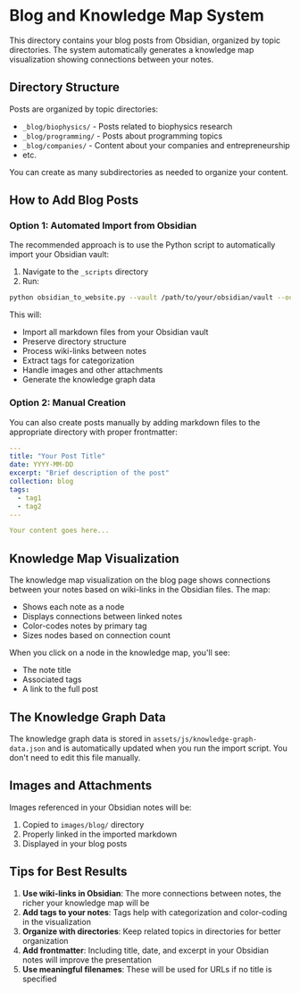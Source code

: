 # Blog and Knowledge Map System

This directory contains your blog posts from Obsidian, organized by topic directories. The system automatically generates a knowledge map visualization showing connections between your notes.

## Directory Structure

Posts are organized by topic directories:
- `_blog/biophysics/` - Posts related to biophysics research
- `_blog/programming/` - Posts about programming topics
- `_blog/companies/` - Content about your companies and entrepreneurship
- etc.

You can create as many subdirectories as needed to organize your content.

## How to Add Blog Posts

### Option 1: Automated Import from Obsidian

The recommended approach is to use the Python script to automatically import your Obsidian vault:

1. Navigate to the `_scripts` directory
2. Run:
```bash
python obsidian_to_website.py --vault /path/to/your/obsidian/vault --output ../personal-website/_blog
```

This will:
- Import all markdown files from your Obsidian vault
- Preserve directory structure
- Process wiki-links between notes
- Extract tags for categorization
- Handle images and other attachments
- Generate the knowledge graph data

### Option 2: Manual Creation

You can also create posts manually by adding markdown files to the appropriate directory with proper frontmatter:

```yaml
---
title: "Your Post Title"
date: YYYY-MM-DD
excerpt: "Brief description of the post"
collection: blog
tags:
  - tag1
  - tag2
---

Your content goes here...
```

## Knowledge Map Visualization

The knowledge map visualization on the blog page shows connections between your notes based on wiki-links in the Obsidian files. The map:

- Shows each note as a node
- Displays connections between linked notes
- Color-codes notes by primary tag
- Sizes nodes based on connection count

When you click on a node in the knowledge map, you'll see:
- The note title
- Associated tags
- A link to the full post

## The Knowledge Graph Data

The knowledge graph data is stored in `assets/js/knowledge-graph-data.json` and is automatically updated when you run the import script. You don't need to edit this file manually.

## Images and Attachments

Images referenced in your Obsidian notes will be:
1. Copied to `images/blog/` directory
2. Properly linked in the imported markdown
3. Displayed in your blog posts

## Tips for Best Results

1. **Use wiki-links in Obsidian**: The more connections between notes, the richer your knowledge map will be
2. **Add tags to your notes**: Tags help with categorization and color-coding in the visualization
3. **Organize with directories**: Keep related topics in directories for better organization
4. **Add frontmatter**: Including title, date, and excerpt in your Obsidian notes will improve the presentation
5. **Use meaningful filenames**: These will be used for URLs if no title is specified